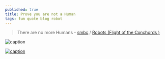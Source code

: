 ```yaml
---
published: true
title: Prove you are not a Human
tags: fun quote blog robot
---
```

> There are no more Humans - [smbc](https://www.smbc-comics.com/comic/captcha) / [Robots (Flight of the Conchords
)](https://www.youtube.com/watch?v=NI9nopaieEc)

![caption](https://www.smbc-comics.com/comics/1535025762-20180823.png)

[![caption](https://www.monkeyuser.com/assets/images/2020/191-reverse-turing-test.png)](https://www.monkeyuser.com/2020/reverse-turing-test/)
